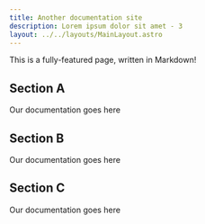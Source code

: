 ```yaml
---
title: Another documentation site
description: Lorem ipsum dolor sit amet - 3
layout: ../../layouts/MainLayout.astro
---
```


This is a fully-featured page, written in Markdown!

## Section A

Our documentation goes here

## Section B

Our documentation goes here

## Section C

Our documentation goes here

